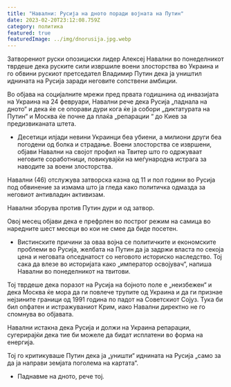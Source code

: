 ```yaml
---
title: "Навални: Русија на дното поради војната на Путин"
date: 2023-02-20T23:12:08.759Z
category: политика
featured: true
featuredImage: ../img/dnorusija.jpg.webp
---
```


Затворениот руски опозициски лидер Алексеј Навални во понеделникот тврдеше дека руските сили извршиле воени злосторства во Украина и го обвини рускиот претседател Владимир Путин дека ја уништил иднината на Русија заради неговите сопствени амбиции.

Во објава на социјалните мрежи пред првата годишнина од инвазијата на Украина на 24 февруари, Навални рече дека Русија „паднала на дното“ и дека ќе се опорави дури кога ќе ја собори „диктатурата на Путин“ и Москва ќе почне да плаќа „репарации “ до Киев за предизвиканата штета.

- Десетици илјади невини Украинци беа убиени, а милиони други беа погодени од болка и страдање. Воени злосторства се извршени, објави Навални на својот профил на Твитер што го одржуваат неговите соработници, повикувајќи на меѓународна истрага за наводите за воени злосторства.

Навални (46) отслужува затворска казна од 11 и пол години во Русија под обвинение за измама што ја гледа како политичка одмазда за неговиот антивладин активизам.

Навални зборува против Путин дури и од затвор.

Овој месец објави дека е префрлен во построг режим на самица во наредните шест месеци во кои не смее да биде посетен.

- Вистинските причини за оваа војна се политичките и економските проблеми во Русија, желбата на Путин да ја задржи власта по секоја цена и неговата опседнатост со неговото историско наследство. Тој сака да влезе во историјата како „император освојувач“, напиша Навални во понеделникот на твитови.

Тој тврдеше дека поразот на Русија на бојното поле е „неизбежен“ и дека Москва ќе мора да ги повлече трупите од Украина и да ги признае нејзините граници од 1991 година по падот на Советскиот Сојуз. Тука би бил опфатен и истражуваниот Крим, иако Навални директно не го спомнува во објавата.

Навални истакна дека Русија и должи на Украина репарации, сугерирајќи дека тие би можеле да бидат исплатени во форма на енергија.

Тој го критикуваше Путин дека ја „уништи“ иднината на Русија „само за да ја направи земјата поголема на картата“.

- Паднавме на дното, рече тој.

